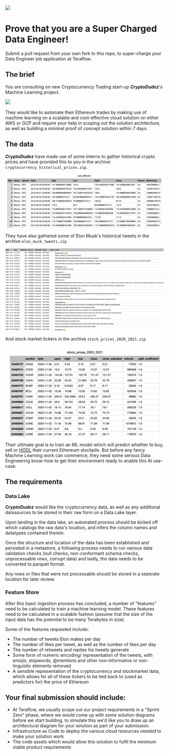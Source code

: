 ![](teraflow.webp)
# Prove that you are a Super Charged Data Engineer!

Submit a pull request from your own fork to this repo, to super-charge your Data Engineer job application at Teraflow.

## The brief

You are consulting on new Cryptocurrency Trading start-up __*CryptoDudez*__'s Machine Learning project.

![](ethereum.jpg)

They would like to automate their Ethereum trades by making use of machine learning on a scalable and cost-effective cloud solution on either AWS or GCP and require your help in scoping out the solution architecture, as well as building a minimal proof of concept solution within 7 days.

## The data

__*CryptoDudez*__ have made use of some interns to gather historical crypto prices and have provided this to you in the archive: `cryptocurrency_historical_prices.zip`. 

![](coinBitCoin.png)

They have also gathered some of Elon Musk's historical tweets in the archive `elon_musk_tweets.zip` 

![](elon.png)

And stock market tickers in the archive `stock_prices_2020_2021.zip`

![](stockprices.png)

Their ultimate goal is to train an ML model which will predict whether to buy, sell or [HODL](https://www.nerdwallet.com/article/investing/hodl-a-typo-takes-hold-as-a-sound-cryptocurrency-strategy) their current Ethereum stockpile. But before any fancy Machine Learning work can commence, they need some serious Data Engineering know-how to get their environment ready to enable this AI use-case.

## The requirements

### Data Lake

__*CryptoDudez*__ would like the cryptocurrency data, as well as any additional datasources to be stored in their raw form on a Data Lake layer.

Upon landing in the data lake, an automated process should be kicked off which catalogs the raw data's location, and infers the column names and datatypes contained therein. 

Once the structure and location of the data has been established and persisted in a metastore, a following process needs to run various data validation checks (null checks, non-conformant schema checks, unprocessable rows, corrupt data) and lastly, the data needs to be converted to parquet format. 

Any rows or files that were not processable should be stored in a seperate location for later review.

### Feature Store

After this basic ingestion process has concluded, a number of "features" need to be calculated to train a machine learning model. These features need to be calculated in a scalable fashion (assume that the size of the input data has the potential to be many Terabytes in size).

Some of the features requested include:

- The number of tweets Elon makes per day
- The number of likes per tweet, as well as the number of likes per day
- The number of retweets and replies his tweets generate
- Some form of numeric encoding/ representation of the tweets, with emojis, stopwords, @mentions and other non-informative or non-linguistic elements removed
- A sensible representation of the cryptocurrency and stockmarket data, which allows for all of these tickers to be tied back to (used as predictors for) the price of Ethereum

## Your final submission should include:

* At Teraflow, we usually scope out our project requirements in a "Sprint Zero" phase, where we would come up with some solution diagrams before we start building, to simulate this we'd like you to draw up an architectural diagram for your solution as part of your submission.
* Infrastructure as Code to deploy the various cloud resources needed to make your solution work
* The code assets which would allow this solution to fulfil the minimum viable product requirements
